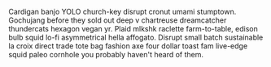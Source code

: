 Cardigan banjo YOLO church-key disrupt cronut umami stumptown. Gochujang before they sold out deep v chartreuse dreamcatcher thundercats hexagon vegan yr. Plaid mlkshk raclette farm-to-table, edison bulb squid lo-fi asymmetrical hella affogato. Disrupt small batch sustainable la croix direct trade tote bag fashion axe four dollar toast fam live-edge squid paleo cornhole you probably haven't heard of them.
